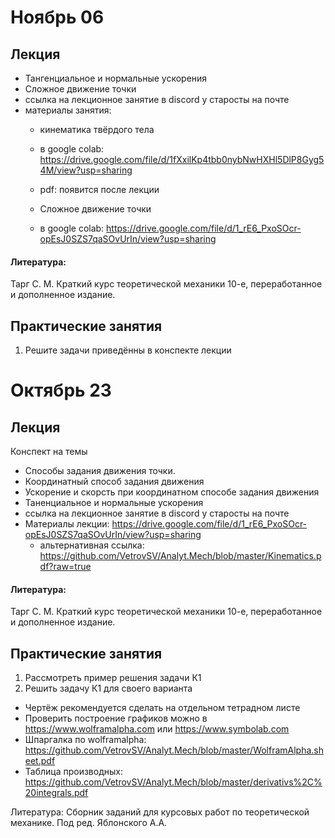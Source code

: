 # Ноябрь 06
## Лекция 
- Тангенциальное и нормальные ускорения
- Сложное движение точки
- ссылка на лекционное занятие в discord у старосты на почте
- материалы занятия: 
  - кинематика твёрдого тела
  - в google colab: https://drive.google.com/file/d/1fXxilKp4tbb0nybNwHXHl5DlP8Gyg54M/view?usp=sharing
  - pdf: появится после лекции
  
  - Сложное движение точки
  - в google colab: https://drive.google.com/file/d/1_rE6_PxoSOcr-opEsJ0SZS7qaSOvUrIn/view?usp=sharing

  


#### Литература:
Тарг С. М. Краткий курс теоретической механики 10-е, переработанное и дополненное издание.

## Практические занятия
1. Решите задачи приведённы в конспекте лекции




# Октябрь 23
## Лекция 
Конспект на темы
- Способы задания движения точки.
- Координатный способ задания движения
- Ускорение и скорсть при координатном способе задания движения
- Таненциальное и нормальные ускорения
- ссылка на лекционное занятие в discord у старосты на почте
- Материалы лекции: https://drive.google.com/file/d/1_rE6_PxoSOcr-opEsJ0SZS7qaSOvUrIn/view?usp=sharing
  - альтернативная ссылка: https://github.com/VetrovSV/Analyt.Mech/blob/master/Kinematics.pdf?raw=true


#### Литература:
Тарг С. М. Краткий курс теоретической механики 10-е, переработанное и дополненное издание.

## Практические занятия
1. Рассмотреть пример решения задачи К1
1. Решить задачу К1 для своего варианта
- Чертёж рекомендуется сделать на отдельном тетрадном листе
- Проверить построение графиков можно в https://www.wolframalpha.com или https://www.symbolab.com
- Шпаргалка по wolframalpha: https://github.com/VetrovSV/Analyt.Mech/blob/master/WolframAlpha.sheet.pdf
- Таблица производных: https://github.com/VetrovSV/Analyt.Mech/blob/master/derivativs%2C%20integrals.pdf


Литература:
Сборник заданий для курсовых работ по теоретической механике. Под ред. Яблонского А.А. 
